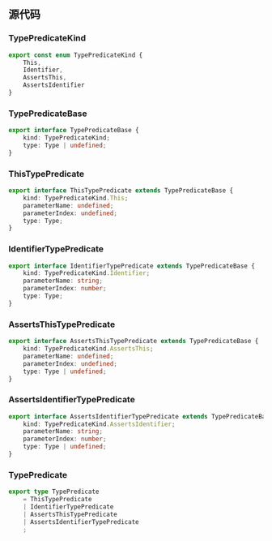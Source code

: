 
## 源代码

### TypePredicateKind
```ts
export const enum TypePredicateKind {
    This,
    Identifier,
    AssertsThis,
    AssertsIdentifier
}
```

### TypePredicateBase
```ts
export interface TypePredicateBase {
    kind: TypePredicateKind;
    type: Type | undefined;
}
```

### ThisTypePredicate
```ts
export interface ThisTypePredicate extends TypePredicateBase {
    kind: TypePredicateKind.This;
    parameterName: undefined;
    parameterIndex: undefined;
    type: Type;
}
```

### IdentifierTypePredicate
```ts
export interface IdentifierTypePredicate extends TypePredicateBase {
    kind: TypePredicateKind.Identifier;
    parameterName: string;
    parameterIndex: number;
    type: Type;
}
```

### AssertsThisTypePredicate
```ts
export interface AssertsThisTypePredicate extends TypePredicateBase {
    kind: TypePredicateKind.AssertsThis;
    parameterName: undefined;
    parameterIndex: undefined;
    type: Type | undefined;
}
```

### AssertsIdentifierTypePredicate

```ts
export interface AssertsIdentifierTypePredicate extends TypePredicateBase {
    kind: TypePredicateKind.AssertsIdentifier;
    parameterName: string;
    parameterIndex: number;
    type: Type | undefined;
}
```


### TypePredicate
```ts
export type TypePredicate 
    = ThisTypePredicate 
    | IdentifierTypePredicate 
    | AssertsThisTypePredicate 
    | AssertsIdentifierTypePredicate
    ;
```

### 